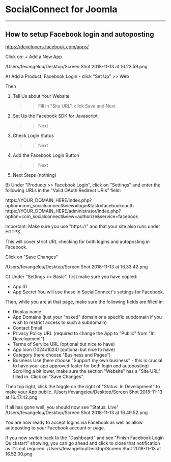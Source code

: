 # SocialConnect for Joomla
---

## How to setup Facebook login and autoposting

https://developers.facebook.com/apps/

Click on: + Add a New App

/Users/fevangelou/Desktop/Screen Shot 2018-11-13 at 16.23.59.png

A)
Add a Product: Facebook Login - click "Set Up" >> Web

Then

1. Tell Us about Your Website
	>> Fill in "Site URL", click Save and Next
2. Set Up the Facebook SDK for Javascript
	>> Next
3. Check Login Status
	>> Next
4. Add the Facebook Login Button
	>> Next
5. Next Steps
	(nothing)
	
B) Under "Products >> Facebook Login", click on "Settings" and enter the following URLs in the "Valid OAuth Redirect URIs" field:

https://YOUR_DOMAIN_HERE/index.php?option=com_socialconnect&view=login&task=facebookoauth
https://YOUR_DOMAIN_HERE/administrator/index.php?option=com_socialconnect&view=authorize&service=facebook

Important: Make sure you use "https://" and that your site also runs under HTTPS.

This will cover strict URL checking for both logins and autoposting in Facebook.

Click on "Save Changes"
	
/Users/fevangelou/Desktop/Screen Shot 2018-11-13 at 16.33.42.png


C) Under "Settings >> Basic", first make sure you have copied:
- App ID
- App Secret
You will use these in SocialConnect's settings for Facebook.

Then, while you are at that page, make sure the following fields are filled in:
- Display name
- App Domains (just your "naked" domain or a specific subdomain if you wish to restrict access to such a subdomain)
- Contact Email
- Privacy Policy URL (required to change the App to "Public" from "In Development")
- Terms of Service URL (optional but nice to have)
- App Icon (1024x1024) (optional but nice to have)
- Category (here choose "Business and Pages")
- Business Use (here choose "Support my own business" - this is crucial to have your app approved faster for both login and autoposting)
Scrolling a bit lower, make sure the section "Website" has a "Site URL" filled in.
Click on "Save Changes".

Then top right, click the toggle on the right of "Status: In Development" to make your App public.
/Users/fevangelou/Desktop/Screen Shot 2018-11-13 at 16.47.42.png

If all has gone well, you should now see "Status: Live"
/Users/fevangelou/Desktop/Screen Shot 2018-11-13 at 16.49.52.png

You are now ready to accept logins via Facebook as well as allow autoposting to your Facebook account or page.

If you now switch back to the "Dashboard" and see "Finish Facebook Login Quickstart" showing, you can go ahead and click to close that notification as it's not required.
/Users/fevangelou/Desktop/Screen Shot 2018-11-13 at 16.52.00.png
